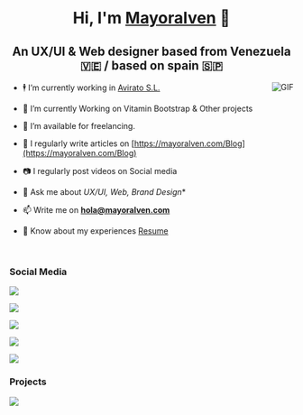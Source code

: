 <br>
<h1 align="center">Hi, I'm <a href="https://mayoralven.com/" target="blank">
Mayoralven</a> 🤠</h1>
<h2 align="center">An UX/UI & Web designer based from Venezuela 🇻🇪 / based on spain 🇸🇵</h2>


<a target="_blank" align="center">
  <img align="right" top="500" alt="GIF" src="https://mayoralven.com/images/git-repo-img.jpg">
</a>


- 🕴️ I’m currently working in <a href="https://avirato.com/" target="blank">Avirato S.L.</a>

- 🧭 I’m currently Working on Vitamin Bootstrap & Other projects

- 🤝 I’m available for freelancing.

- 📝 I regularly write articles on [https://mayoralven.com/Blog](https://mayoralven.com/Blog)

- 📷 I regularly post videos on Social media

- 💬 Ask me about *UX/UI, Web, Brand Design**

- 📫 Write me on **hola@mayoralven.com**

- 📄 Know about my experiences <a href="https://mayoralven.com/private/mv-cv" target="blank">Resume</a>
<br/>
<h3 align="left" >Social Media</h3>
<p align="left"> <a href="https://mayoralven.com/" target="blank"><img src="https://mayoralven.com/images/mv-web-ico.png" /></a></p>
<p align="left"> <a href="https://www.instagram.com/mayoralven_ux/" target="blank"><img src="https://mayoralven.com/images/mv-ig-ico.png" /></a></p>
<p align="left"> <a href="https://www.tiktok.com/@mayoralven" target="blank"><img src="https://mayoralven.com/images/mv-tiktok-ico.png" /></a></p>
<p align="left"> <a href="https://www.behance.net/mayoral_ven" target="blank"><img src="https://mayoralven.com/images/mv-be-ico.png" /></a></p>
<p align="left"> <a href="https://www.linkedin.com/in/mayoralven/" target="blank"><img src="https://mayoralven.com/images/mv-li-ico.png" /></a></p>
<h3>Projects</h3>
<p align="left"> <a href="https://vitamin.mayoralven.com/" target="blank"><img src="https://mayoralven.com/images/mv-vitamin-ico.png" /></a>
</p>
<br><br>